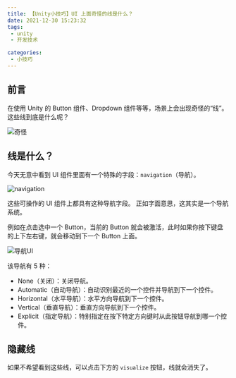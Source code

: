 ```yaml
---
title: 【Unity小技巧】UI 上面奇怪的线是什么？
date: 2021-12-30 15:23:32
tags:
 - unity
 - 开发技术

categories:
 - 小技巧
---
```

## 前言
在使用 Unity 的 Button 组件、Dropdown 组件等等，场景上会出现奇怪的“线”。
这些线到底是什么呢？

![奇怪](https://pic.imgdb.cn/item/61cd5eef2ab3f51d91a2699b.jpg)
## 线是什么？
今天无意中看到 UI 组件里面有一个特殊的字段：`navigation`（导航）。

![navigation](https://pic.imgdb.cn/item/61cd5f332ab3f51d91a2cc9f.jpg)

这些可操作的 UI 组件上都具有这种导航字段。
正如字面意思，这其实是一个导航系统。

例如在点击选中一个 Button，当前的 Button 就会被激活，此时如果你按下键盘的上下左右键，就会移动到下一个 Button 上面。

![导航UI](https://pic.imgdb.cn/item/61cd5fc92ab3f51d91a3994f.gif)

该导航有 5 种：
- None（关闭）：关闭导航。
- Automatic（自动导航）：自动识别最近的一个控件并导航到下一个控件。
- Horizontal（水平导航）：水平方向导航到下一个控件。
- Vertical（垂直导航）：垂直方向导航到下一个控件。
- Explicit（指定导航）：特别指定在按下特定方向键时从此按钮导航到哪一个控件。

## 隐藏线
如果不希望看到这些线，可以点击下方的 `visualize` 按钮，线就会消失了。